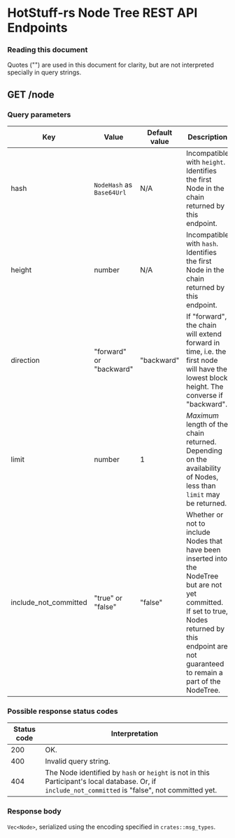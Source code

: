 # HotStuff-rs Node Tree REST API Endpoints

### Reading this document
Quotes ("") are used in this document for clarity, but are not interpreted specially in query strings.

## GET /node

### Query parameters

|Key |Value |Default value |Description |
|--- |---   |---         |--- |
|hash|`NodeHash` as `Base64Url` |N/A |Incompatible with `height`. Identifies the first Node in the chain returned by this endpoint. |
|height |number|N/A |Incompatible with `hash`. Identifies the first Node in the chain returned by this endpoint. |
|direction |"forward" or "backward" |"backward" |If "forward", the chain will extend forward in time, i.e. the first node will have the lowest block height. The converse if "backward". |
|limit |number|1 |*Maximum* length of the chain returned. Depending on the availability of Nodes, less than `limit` may be returned.|
|include\_not\_committed |"true" or "false" |"false" |Whether or not to include Nodes that have been inserted into the NodeTree but are not yet committed. If set to true, Nodes returned by this endpoint are not guaranteed to remain a part of the NodeTree. |

### Possible response status codes

|Status code |Interpretation |
|---         |---            |
|200         |OK.            |
|400         |Invalid query string.               |
|404         |The Node identified by `hash` or `height` is not in this Participant's local database. Or, if `include_not_committed` is "false", not committed yet. |

### Response body

`Vec<Node>`, serialized using the encoding specified in `crates::msg_types`.